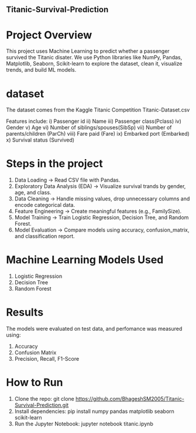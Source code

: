 ## Titanic-Survival-Prediction

# Project Overview
  This project uses Machine Learning to predict whether a passenger survived the Titanic disater.
  We use Python libraries like NumPy, Pandas, Matplotlib, Seaborn, Scikit-learn to explore the       dataset, clean it, visualize trends, and build ML models.
# dataset
  The dataset comes from the Kaggle Titanic Competition
  Titanic-Dataset.csv

  Features include:
    i) Passenger id
   ii) Name
  iii) Passenger class(Pclass)
   iv) Gender
    v) Age
   vi) Number of siblings/spouses(SibSp)
  vii) Number of parents/children (ParCh)
 viii) Fare paid (Fare)
   ix) Embarked port (Embarked)
    x)  Survival status (Survived)

# Steps in the project
  1. Data Loading -> Read CSV file with Pandas.
  2. Exploratory Data Analysis (EDA) -> Visualize survival trands by gender, age, and class.
  3. Data Cleaning -> Handle missing values, drop unnecessary columns and encode categorical data.
  4. Feature Engineering -> Create meaningful features (e.g., FamilySize).
  5. Model Training -> Train Logistic Regression, Decision Tree, and Random Forest.
  6. Model Evaluation -> Compare models using accuracy, confusion_matrix, and classification report.

# Machine Learning Models Used
  1. Logistic Regression
  2. Decision Tree
  3. Random Forest

# Results
  The models were evaluated on test data, and perfomance was measured using:
  1. Accuracy
  2. Confusion Matrix
  3. Precision, Recall, F1-Score

# How to Run
1. Clone the repo:
   git clone https://github.com/BhageshSM2005/Titanic-Survival-Prediction.git
2. Install dependencies:
   pip install numpy pandas matplotlib seaborn scikit-learn
3. Run the Jupyter Notebook:
   jupyter notebook titanic.ipynb
